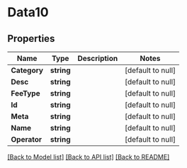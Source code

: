 # Data10

## Properties
Name | Type | Description | Notes
------------ | ------------- | ------------- | -------------
**Category** | **string** |  | [default to null]
**Desc** | **string** |  | [default to null]
**FeeType** | **string** |  | [default to null]
**Id** | **string** |  | [default to null]
**Meta** | **string** |  | [default to null]
**Name** | **string** |  | [default to null]
**Operator** | **string** |  | [default to null]

[[Back to Model list]](../README.md#documentation-for-models) [[Back to API list]](../README.md#documentation-for-api-endpoints) [[Back to README]](../README.md)

